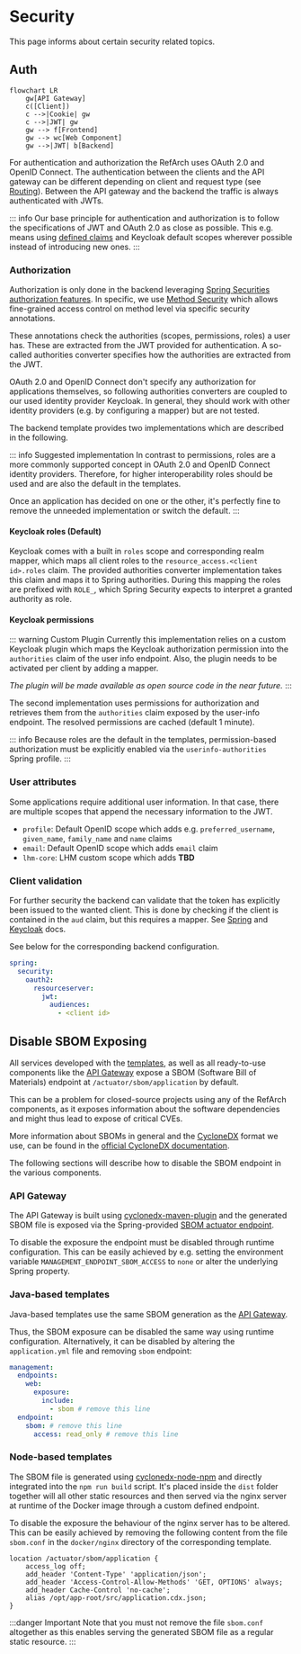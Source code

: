 # Security

This page informs about certain security related topics.

## Auth

```mermaid
flowchart LR
    gw[API Gateway]
    c([Client])
    c -->|Cookie| gw
    c -->|JWT| gw
    gw --> f[Frontend]
    gw --> wc[Web Component]
    gw -->|JWT| b[Backend]
```

For authentication and authorization the RefArch uses OAuth 2.0 and OpenID Connect.
The authentication between the clients and the API gateway can be different depending on client and request type (see [Routing](../gateway.md#routing)).
Between the API gateway and the backend the traffic is always authenticated with JWTs.

::: info
Our base principle for authentication and authorization is to follow the specifications of JWT and OAuth 2.0 as close as possible.
This e.g. means using [defined claims](https://www.iana.org/assignments/jwt/jwt.xhtml) and Keycloak default scopes wherever possible instead of introducing new ones.
:::

### Authorization

Authorization is only done in the backend leveraging [Spring Securities authorization features](https://docs.spring.io/spring-security/reference/servlet/authorization/index.html).
In specific, we use [Method Security](https://docs.spring.io/spring-security/reference/servlet/authorization/method-security.html) which allows fine-grained access control on method level via specific security annotations.

These annotations check the authorities (scopes, permissions, roles) a user has. These are extracted from the JWT provided for authentication.
A so-called authorities converter specifies how the authorities are extracted from the JWT.

OAuth 2.0 and OpenID Connect don't specify any authorization for applications themselves, so following authorities converters are coupled to our used identity provider Keycloak.
In general, they should work with other identity providers (e.g. by configuring a mapper) but are not tested.

The backend template provides two implementations which are described in the following.

::: info Suggested implementation
In contrast to permissions, roles are a more commonly supported concept in OAuth 2.0 and OpenID Connect identity providers.
Therefore, for higher interoperability roles should be used and are also the default in the templates.

Once an application has decided on one or the other, it's perfectly fine to remove the unneeded implementation or switch the default.
:::

#### Keycloak roles (Default)

Keycloak comes with a built in `roles` scope and corresponding realm mapper, which maps all client roles to the `resource_access.<client id>.roles` claim.
The provided authorities converter implementation takes this claim and maps it to Spring authorities.
During this mapping the roles are prefixed with `ROLE_`, which Spring Security expects to interpret a granted authority as role.

#### Keycloak permissions

::: warning Custom Plugin
Currently this implementation relies on a custom Keycloak plugin which maps the Keycloak authorization permission into the
`authorities` claim of the user info endpoint. Also, the plugin needs to be activated per client by adding a mapper.

_The plugin will be made available as open source code in the near future._
:::

The second implementation uses permissions for authorization and retrieves them from the `authorities` claim exposed by the user-info endpoint.
The resolved permissions are cached (default 1 minute).

::: info
Because roles are the default in the templates, permission-based authorization must be explicitly enabled via the `userinfo-authorities` Spring profile.
:::

### User attributes

Some applications require additional user information.
In that case, there are multiple scopes that append the necessary information to the JWT.

- `profile`: Default OpenID scope which adds e.g. `preferred_username`, `given_name`, `family_name` and `name` claims
- `email`: Default OpenID scope which adds `email` claim
- `lhm-core`: LHM custom scope which adds **TBD**

### Client validation

For further security the backend can validate that the token has explicitly been issued to the wanted client.
This is done by checking if the client is contained in the `aud` claim, but this requires a mapper.
See [Spring](https://docs.spring.io/spring-security/reference/servlet/oauth2/resource-server/jwt.html#_supplying_audiences) and
[Keycloak](https://www.keycloak.org/docs/latest/server_admin/#_audience_resolve) docs.

See below for the corresponding backend configuration.

```yaml
spring:
  security:
    oauth2:
      resourceserver:
        jwt:
          audiences:
            - <client id>
```

## Disable SBOM Exposing

All services developed with the [templates](/overview#Templates), as well as all ready-to-use components like the [API Gateway](/overview#api-gateway) expose a SBOM (Software Bill of Materials) endpoint at `/actuator/sbom/application` by default.

This can be a problem for closed-source projects using any of the RefArch components, as it exposes information about the software dependencies and might thus lead to expose of critical CVEs.

More information about SBOMs in general and the [CycloneDX](https://cyclonedx.org/) format we use, can be found in the [official CycloneDX documentation](https://cyclonedx.org/specification/overview/).

The following sections will describe how to disable the SBOM endpoint in the various components.

### API Gateway

The API Gateway is built using [cyclonedx-maven-plugin](https://github.com/CycloneDX/cyclonedx-maven-plugin) and the generated SBOM file is exposed via the Spring-provided [SBOM actuator endpoint](https://docs.spring.io/spring-boot/api/rest/actuator/sbom.html).

To disable the exposure the endpoint must be disabled through runtime configuration.
This can be easily achieved by e.g. setting the environment variable `MANAGEMENT_ENDPOINT_SBOM_ACCESS` to `none` or alter the underlying Spring property.

### Java-based templates

Java-based templates use the same SBOM generation as the [API Gateway](#api-gateway).

Thus, the SBOM exposure can be disabled the same way using runtime configuration.
Alternatively, it can be disabled by altering the `application.yml` file and removing `sbom` endpoint:

```yaml
management:
  endpoints:
    web:
      exposure:
        include:
          - sbom # remove this line
  endpoint:
    sbom: # remove this line
      access: read_only # remove this line
```

### Node-based templates

The SBOM file is generated using [cyclonedx-node-npm](https://github.com/CycloneDX/cyclonedx-node-npm) and directly integrated into the `npm run build` script.
It's placed inside the `dist` folder together will all other static resources and then served via the nginx server at runtime of the Docker image through a custom defined endpoint.

To disable the exposure the behaviour of the nginx server has to be altered.
This can be easily achieved by removing the following content from the file `sbom.conf` in the `docker/nginx` directory of the corresponding template.

```text
location /actuator/sbom/application {
    access_log off;
    add_header 'Content-Type' 'application/json';
    add_header 'Access-Control-Allow-Methods' 'GET, OPTIONS' always;
    add_header Cache-Control 'no-cache';
    alias /opt/app-root/src/application.cdx.json;
}
```

:::danger Important
Note that you must not remove the file `sbom.conf` altogether as this enables serving the generated SBOM file as a regular static resource.
:::

